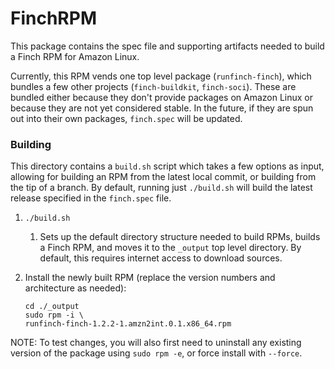 # FinchRPM

This package contains the spec file and supporting artifacts needed to build a Finch RPM for Amazon Linux.

Currently, this RPM vends one top level package (`runfinch-finch`), which bundles a few other projects (`finch-buildkit`, `finch-soci`). These are bundled either because they don't provide packages on Amazon Linux or because they are not yet considered stable. In the future, if they are spun out into their own packages, `finch.spec` will be updated.

### Building

This directory contains a `build.sh` script which takes a few options as input, allowing for building an RPM from the latest local commit, or building from the tip of a branch. By default, running just `./build.sh` will build the latest release specified in the `finch.spec` file.

1. `./build.sh`
   1. Sets up the default directory structure needed to build RPMs, builds a Finch RPM, and moves it to the `_output` top level directory. By default, this requires internet access to download sources.
1. Install the newly built RPM (replace the version numbers and architecture as needed):
   
   ```shell
   cd ./_output
   sudo rpm -i \
   runfinch-finch-1.2.2-1.amzn2int.0.1.x86_64.rpm
   ```

NOTE: To test changes, you will also first need to uninstall any existing version of the package using `sudo rpm -e`, or force install with `--force`.
